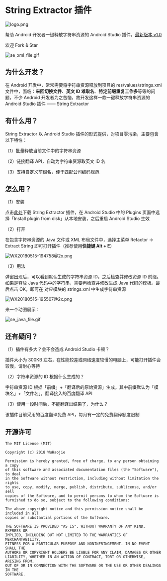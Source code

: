# String Extractor 插件

![logo.png](http://7xqdz8.com1.z0.glb.clouddn.com/logo.png)

帮助 Android 开发者一键释放字符串资源的 Android Studio 插件，[最新版本 v1.0](https://github.com/a-voyager/StringExtractor/raw/master/release/StringExtractor.zip)

欢迎 Fork & Star

![se_xml_file.gif](http://7xqdz8.com1.z0.glb.clouddn.com/se_xml_file.gif)

## 为什么开发？

在 Android 开发中，常常需要将字符串资源释放到项目的 res/values/strings.xml 文件中，面临：**来回切换文件**、**英文 ID 难取名**、**特定前缀重复工作多**等等的问题，不少 Android 开发者为之苦恼，故开发这样一款一键释放字符串资源的 Android Studio 插件 —— String Extractor

## 有什么用？

String Extractor 以 Android Studio 插件的形式提供，对项目零污染，主要包含以下特性：

（1）批量释放当前文件中的字符串资源

（2）链接翻译 API，自动为字符串资源取英文 ID 名

（3）支持自定义前缀名，便于匹配公司编码规范



## 怎么用？

（1）安装

点击[此处](https://github.com/a-voyager/StringExtractor/raw/master/release/StringExtractor.zip)下载 String Extractor 插件，在 Android Studio 中的 Plugins 页面中选择「Install plugin from disk」从本地安装，之后重启 Android Studio 生效

（2）打开

在包含字符串资源的 Java 文件或 XML 布局文件中，选择主菜单 Refactor -> Extract String 即可打开插件（推荐使用**快捷键 Alt + E**）

![WX20180515-194758@2x.png](http://7xqdz8.com1.z0.glb.clouddn.com/WX20180515-194758@2x.png)

（3）用法

弹窗出现后，可以看到默认生成的字符串资源 ID，之后检查并修改资源 ID 前缀。如果是释放 Java 代码中的字符串，需要再检查并修改生成 Java 代码的模板。最后点击 OK，即可在 对应模块的 strings.xml 中生成字符串资源

![WX20180515-195507@2x.png](http://7xqdz8.com1.z0.glb.clouddn.com/WX20180515-195507@2x.png)

来一个动图展示：

![se_java_file.gif](http://7xqdz8.com1.z0.glb.clouddn.com/se_java_file.gif)



## 还有疑问？

（1）插件有多大？会不会造成 Android Studio 卡顿？

插件大小为 300KB 左右，在性能较差或网络速度较慢的电脑上，可能打开插件会较慢，请耐心等待

（2）字符串资源的 ID 根据什么生成的？

字符串资源 ID 根据「前缀」+「翻译后的原始资源」生成。其中前缀默认为「模块名」+「文件名」，翻译接入的百度翻译 API

（3）使用一段时间后，不能翻译出结果了，为什么？

该插件目前采用的百度翻译免费 API，每月有一定的免费翻译额度限制


## 开源许可
    The MIT License (MIT)
    
    Copyright (c) 2018 WuHaojie
    
    Permission is hereby granted, free of charge, to any person obtaining a copy
    of this software and associated documentation files (the "Software"), to deal
    in the Software without restriction, including without limitation the rights
    to use, copy, modify, merge, publish, distribute, sublicense, and/or sell
    copies of the Software, and to permit persons to whom the Software is
    furnished to do so, subject to the following conditions:
    
    The above copyright notice and this permission notice shall be included in all
    copies or substantial portions of the Software.
    
    THE SOFTWARE IS PROVIDED "AS IS", WITHOUT WARRANTY OF ANY KIND, EXPRESS OR
    IMPLIED, INCLUDING BUT NOT LIMITED TO THE WARRANTIES OF MERCHANTABILITY,
    FITNESS FOR A PARTICULAR PURPOSE AND NONINFRINGEMENT. IN NO EVENT SHALL THE
    AUTHORS OR COPYRIGHT HOLDERS BE LIABLE FOR ANY CLAIM, DAMAGES OR OTHER
    LIABILITY, WHETHER IN AN ACTION OF CONTRACT, TORT OR OTHERWISE, ARISING FROM,
    OUT OF OR IN CONNECTION WITH THE SOFTWARE OR THE USE OR OTHER DEALINGS IN THE
    SOFTWARE.